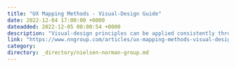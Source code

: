 ```yaml
---
title: "UX Mapping Methods - Visual-Design Guide"
date: 2022-12-04 17:00:00 +0000
dateadded: 2022-12-05 00:00:54 +0000
description: "Visual-design principles can be applied consistently throughout the process of creating a polished UX map. Start by choosing a tool, then create a visual system, establish the basic layout, and finally add content and make adjustments."
link: "https://www.nngroup.com/articles/ux-mapping-methods-visual-design-guide/"
category:
directory: _directory/nielsen-norman-group.md
---
```

